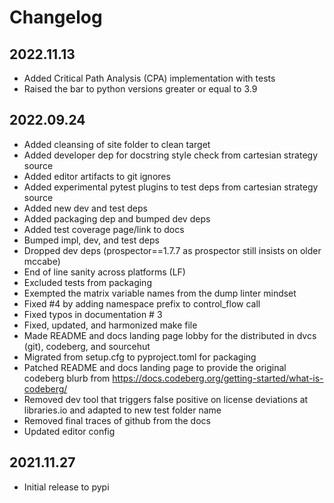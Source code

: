 # Changelog

## 2022.11.13

* Added Critical Path Analysis (CPA) implementation with tests
* Raised the bar to python versions greater or equal to 3.9

## 2022.09.24

* Added cleansing of site folder to clean target
* Added developer dep for docstring style check from cartesian strategy source
* Added editor artifacts to git ignores
* Added experimental pytest plugins to test deps from cartesian strategy source
* Added new dev and test deps
* Added packaging dep and bumped dev deps
* Added test coverage page/link to docs
* Bumped impl, dev, and test deps
* Dropped dev deps (prospector==1.7.7 as prospector still insists on older mccabe)
* End of line sanity across platforms (LF)
* Excluded tests from packaging
* Exempted the matrix variable names from the dump linter mindset
* Fixed #4 by adding namespace prefix to control_flow call
* Fixed typos in documentation # 3
* Fixed, updated, and harmonized make file
* Made README and docs landing page lobby for the distributed in dvcs (git), codeberg, and sourcehut
* Migrated from setup.cfg to pyproject.toml for packaging
* Patched README and docs landing page to provide the original codeberg blurb from https://docs.codeberg.org/getting-started/what-is-codeberg/
* Removed dev tool that triggers false positive on license deviations at libraries.io and adapted to new test folder name
* Removed final traces of github from the docs
* Updated editor config

## 2021.11.27

* Initial release to pypi
